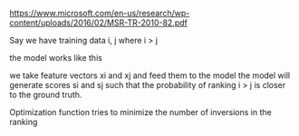https://www.microsoft.com/en-us/research/wp-content/uploads/2016/02/MSR-TR-2010-82.pdf

Say we have training data i, j where i > j

the model works like this

we take feature vectors xi and xj and feed them to the model
the model will generate scores si and sj such that the probability of ranking i > j is closer to the ground truth. 

Optimization function tries to minimize the number of inversions in the ranking